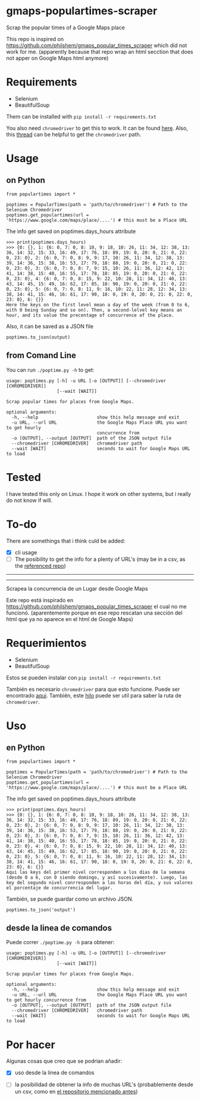 # gmaps-populartimes-scraper
Scrap the popular times of a Google Maps place

This repo is inspired on  https://github.com/philshem/gmaps_popular_times_scraper which did not work for me.
(apparently because that repo wrap an html secction that does not apper on Google Maps html anymore)

# Requirements
- Selenium
- BeautifulSoup

Them can be installed with `pip install -r requirements.txt`

You also need `chromedriver` to get this to work. It can be found [here](https://chromedriver.chromium.org/downloads). Also, this [thread](https://stackoverflow.com/questions/49788257/what-is-default-location-of-chromedriver-and-for-installing-chrome-on-windows) can be helpful to get the `chromedriver` path.

# Usage
## on Python
```
from populartimes import *

poptimes = PopularTimes(path = 'path/to/chromedriver') # Path to the Selenium Chromedriver
poptimes.get_populartimes(url = 'https://www.google.com/maps/place/....') # this must be a Place URL
```
The info get saved on poptimes.days_hours attribute
```
>>> print(poptimes.days_hours)
>>> {0: {}, 1: {6: 0, 7: 0, 8: 10, 9: 18, 10: 26, 11: 34, 12: 38, 13: 36, 14: 32, 15: 33, 16: 49, 17: 76, 18: 89, 19: 0, 20: 0, 21: 0, 22: 0, 23: 0}, 2: {6: 0, 7: 0, 8: 9, 9: 17, 10: 26, 11: 34, 12: 38, 13: 39, 14: 36, 15: 38, 16: 53, 17: 79, 18: 88, 19: 0, 20: 0, 21: 0, 22: 0, 23: 0}, 3: {6: 0, 7: 0, 8: 7, 9: 15, 10: 26, 11: 36, 12: 42, 13: 41, 14: 38, 15: 40, 16: 55, 17: 78, 18: 85, 19: 0, 20: 0, 21: 0, 22: 0, 23: 0}, 4: {6: 0, 7: 0, 8: 15, 9: 22, 10: 28, 11: 34, 12: 40, 13: 43, 14: 45, 15: 49, 16: 62, 17: 85, 18: 90, 19: 0, 20: 0, 21: 0, 22: 0, 23: 0}, 5: {6: 0, 7: 0, 8: 11, 9: 16, 10: 22, 11: 28, 12: 34, 13: 38, 14: 41, 15: 46, 16: 61, 17: 90, 18: 0, 19: 0, 20: 0, 21: 0, 22: 0, 23: 0}, 6: {}}
Here the keys on the first level mean a day of the week (from 0 to 6, with 0 being Sunday and so on). Then, a second-lelvel key means an hour, and its value the precentage of concurrence of the place. 
```
Also, it can be saved as a JSON file
```
poptimes.to_json(output)
```
## from Comand Line
You can run `./poptime.py -h` to get:
```
usage: poptimes.py [-h] -u URL [-o [OUTPUT]] [--chromedriver [CHROMEDRIVER]]
                   [--wait [WAIT]]

Scrap popular times for places from Google Maps.

optional arguments:
  -h, --help                      show this help message and exit
  -u URL, --url URL               the Google Maps Place URL you want to get hourly
                                  concurrence from
  -o [OUTPUT], --output [OUTPUT]  path of the JSON output file
  --chromedriver [CHROMEDRIVER]   chromedriver path
  --wait [WAIT]                   seconds to wait for Google Maps URL to load
```
# Tested
I have tested this only on Linux. I hope it work on other systems, but i really do not know if will.

# To-do
There are somethings that i think culd be added:
- [x] cli usage
- [ ] The posibility to get the info for a plenty of URL's (may be in a csv, as the [referenced repo](https://github.com/philshem/gmaps_popular_times_scraper))

---
---

Scrapea la concurrencia de un Lugar desde Google Maps

Este repo está inspirado en https://github.com/philshem/gmaps_popular_times_scraper el cual no me funcionó.
(aparentemente porque en ese repo rescatan una sección del html que ya no aparece en el html de Google Maps)

# Requerimientos
- Selenium
- BeautifulSoup

Estos se pueden instalar con `pip install -r requirements.txt`

También es necesario  `chromedriver` para que esto funcione. Puede ser encontrado [aqui](https://chromedriver.chromium.org/downloads). También, este [hilo](https://stackoverflow.com/questions/49788257/what-is-default-location-of-chromedriver-and-for-installing-chrome-on-windows) puede ser util para saber la ruta de `chromedriver`.

# Uso
## en Python
```
from populartimes import *

poptimes = PopularTimes(path = 'path/to/chromedriver') # Path to the Selenium Chromedriver
poptimes.get_populartimes(url = 'https://www.google.com/maps/place/....') # this must be a Place URL
```
The info get saved on poptimes.days_hours attribute
```
>>> print(poptimes.days_hours)
>>> {0: {}, 1: {6: 0, 7: 0, 8: 10, 9: 18, 10: 26, 11: 34, 12: 38, 13: 36, 14: 32, 15: 33, 16: 49, 17: 76, 18: 89, 19: 0, 20: 0, 21: 0, 22: 0, 23: 0}, 2: {6: 0, 7: 0, 8: 9, 9: 17, 10: 26, 11: 34, 12: 38, 13: 39, 14: 36, 15: 38, 16: 53, 17: 79, 18: 88, 19: 0, 20: 0, 21: 0, 22: 0, 23: 0}, 3: {6: 0, 7: 0, 8: 7, 9: 15, 10: 26, 11: 36, 12: 42, 13: 41, 14: 38, 15: 40, 16: 55, 17: 78, 18: 85, 19: 0, 20: 0, 21: 0, 22: 0, 23: 0}, 4: {6: 0, 7: 0, 8: 15, 9: 22, 10: 28, 11: 34, 12: 40, 13: 43, 14: 45, 15: 49, 16: 62, 17: 85, 18: 90, 19: 0, 20: 0, 21: 0, 22: 0, 23: 0}, 5: {6: 0, 7: 0, 8: 11, 9: 16, 10: 22, 11: 28, 12: 34, 13: 38, 14: 41, 15: 46, 16: 61, 17: 90, 18: 0, 19: 0, 20: 0, 21: 0, 22: 0, 23: 0}, 6: {}}
Aqui las keys del primer nivel corresponden a los dias de la semana (desde 0 a 6, con 0 siendo domingo, y así sucesivamente). Luego, las key del segundo nivel conrresponden a las horas del día, y sus valores el porcentaje de concurrencia del lugar. 
```
También, se puede guardar como un archivo JSON.
```
poptimes.to_json('output')
```
## desde la linea de comandos
Puede correr `./poptime.py -h` para obtener:
```
usage: poptimes.py [-h] -u URL [-o [OUTPUT]] [--chromedriver [CHROMEDRIVER]]
                   [--wait [WAIT]]

Scrap popular times for places from Google Maps.

optional arguments:
  -h, --help                      show this help message and exit
  -u URL, --url URL               the Google Maps Place URL you want to get hourly concurrence from
  -o [OUTPUT], --output [OUTPUT]  path of the JSON output file
  --chromedriver [CHROMEDRIVER]   chromedriver path
  --wait [WAIT]                   seconds to wait for Google Maps URL to load
``` 
# Por hacer
Algunas cosas que creo que se podrian añadir:
- [x] uso desde la linea de comandos
- [ ] la posibilidad de obtener la info de muchas URL's (probablemente desde un csv, como en [el repositorio mencionado antes](https://github.com/philshem/gmaps_popular_times_scraper))

